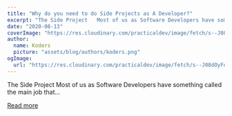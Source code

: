 ```yaml
---
title: "Why do you need to do Side Projects as A Developer?"
excerpt: "The Side Project   Most of us as Software Developers have something called the main job that..."
date: "2020-08-13"
coverImage: "https://res.cloudinary.com/practicaldev/image/fetch/s--J08dOyFq--/c_imagga_scale,f_auto,fl_progressive,h_420,q_auto,w_1000/https://dev-to-uploads.s3.amazonaws.com/i/nwtmkt0trshs52tfbs4v.png"
author:
  name: Koders
  picture: "assets/blog/authors/koders.png"
ogImage:
  url: "https://res.cloudinary.com/practicaldev/image/fetch/s--J08dOyFq--/c_imagga_scale,f_auto,fl_progressive,h_420,q_auto,w_1000/https://dev-to-uploads.s3.amazonaws.com/i/nwtmkt0trshs52tfbs4v.png"
---
```


The Side Project   Most of us as Software Developers have something called the main job that...

[Read more](https://dev.to/atapas/why-do-you-need-to-do-side-projects-as-a-developer-1l1g)
